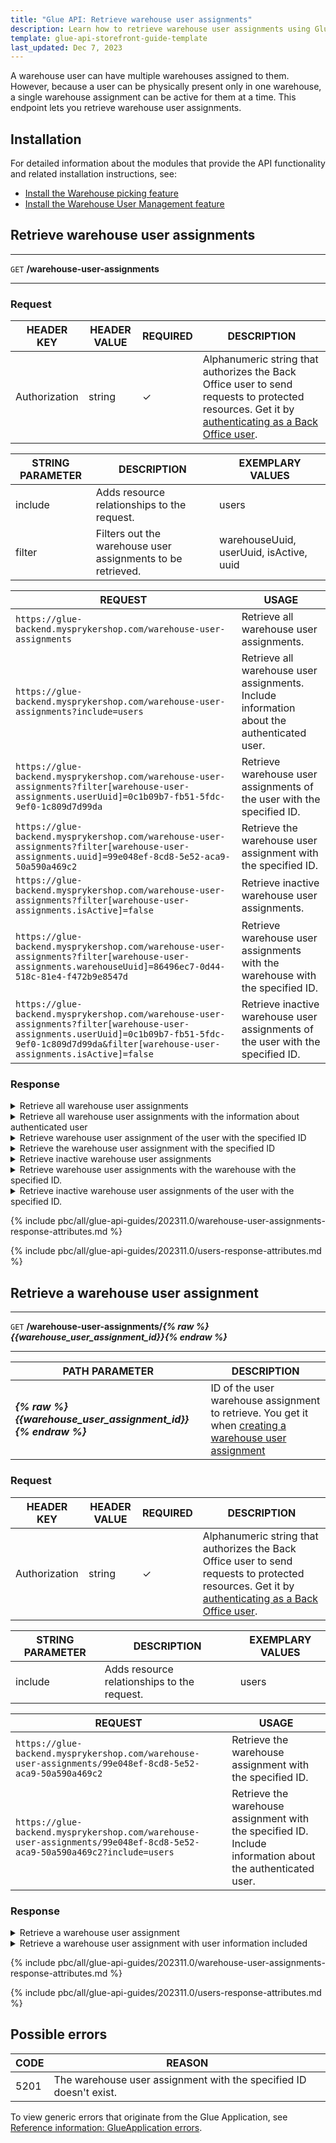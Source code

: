 ```yaml
---
title: "Glue API: Retrieve warehouse user assignments"
description: Learn how to retrieve warehouse user assignments using Glue API
template: glue-api-storefront-guide-template
last_updated: Dec 7, 2023
---
```


A warehouse user can have multiple warehouses assigned to them. However, because a user can be physically present only in one warehouse, a single warehouse assignment can be active for them at a time. This endpoint lets you retrieve warehouse user assignments.

## Installation

For detailed information about the modules that provide the API functionality and related installation instructions, see:

* [Install the Warehouse picking feature](/docs/pbc/all/warehouse-management-system/{{page.version}}/unified-commerce/install-and-upgrade/install-the-warehouse-picking-feature.html)
* [Install the Warehouse User Management feature](/docs/pbc/all/warehouse-management-system/{{page.version}}/unified-commerce/install-and-upgrade/install-the-warehouse-user-management-feature.html)

## Retrieve warehouse user assignments

---
`GET` **/warehouse-user-assignments**

---

### Request

| HEADER KEY | HEADER VALUE | REQUIRED | DESCRIPTION |
| --- | --- | --- | --- |
| Authorization | string | &check; | Alphanumeric string that authorizes the Back Office user to send requests to protected resources. Get it by [authenticating as a Back Office user](/docs/pbc/all/identity-access-management/{{page.version}}/manage-using-glue-api/glue-api-authenticate-as-a-back-office-user.html).  |


| STRING PARAMETER | DESCRIPTION | EXEMPLARY VALUES |
| --- | --- | --- |
| include | Adds resource relationships to the request. | users |
| filter | Filters out the warehouse user assignments to be retrieved. | warehouseUuid, userUuid, isActive, uuid  |

| REQUEST  | USAGE |
| --- | --- |
| `https://glue-backend.mysprykershop.com/warehouse-user-assignments` | Retrieve all warehouse user assignments.  |
| `https://glue-backend.mysprykershop.com/warehouse-user-assignments?include=users` | Retrieve all warehouse user assignments. Include information about the authenticated user.  |
| `https://glue-backend.mysprykershop.com/warehouse-user-assignments?filter[warehouse-user-assignments.userUuid]=0c1b09b7-fb51-5fdc-9ef0-1c809d7d99da` | Retrieve warehouse user assignments of the user with the specified ID. |
| `https://glue-backend.mysprykershop.com/warehouse-user-assignments?filter[warehouse-user-assignments.uuid]=99e048ef-8cd8-5e52-aca9-50a590a469c2` | Retrieve the warehouse user assignment with the specified ID. |
| `https://glue-backend.mysprykershop.com/warehouse-user-assignments?filter[warehouse-user-assignments.isActive]=false` | Retrieve inactive warehouse user assignments. |
| `https://glue-backend.mysprykershop.com/warehouse-user-assignments?filter[warehouse-user-assignments.warehouseUuid]=86496ec7-0d44-518c-81e4-f472b9e8547d` | Retrieve warehouse user assignments with the warehouse with the specified ID. |
| `https://glue-backend.mysprykershop.com/warehouse-user-assignments?filter[warehouse-user-assignments.userUuid]=0c1b09b7-fb51-5fdc-9ef0-1c809d7d99da&filter[warehouse-user-assignments.isActive]=false` | Retrieve inactive warehouse user assignments of the user with the specified ID. |


### Response

<details>
  <summary>Retrieve all warehouse user assignments</summary>

```json
{
    "data": [
        {
            "type": "warehouse-user-assignments",
            "id": "99e048ef-8cd8-5e52-aca9-50a590a469c2",
            "attributes": {
                "userUuid": "0c1b09b7-fb51-5fdc-9ef0-1c809d7d99da",
                "isActive": true,
                "warehouse": {
                    "name": "Warehouse1",
                    "uuid": "834b3731-02d4-5d6f-9a61-d63ae5e70517",
                    "isActive": true
                }
            },
            "links": {
                "self": "https://glue-backend.mysprykershop.com/warehouse-user-assignments/99e048ef-8cd8-5e52-aca9-50a590a469c2"
            }
        },
        {
            "type": "warehouse-user-assignments",
            "id": "39fcc049-758b-5f96-96c4-ecd5e103a8f9",
            "attributes": {
                "userUuid": "0c1b09b7-fb51-5fdc-9ef0-1c809d7d99da",
                "isActive": false,
                "warehouse": {
                    "name": "Video King MER000002 Warehouse 1",
                    "uuid": "86496ec7-0d44-518c-81e4-f472b9e8547d",
                    "isActive": true
                }
            },
            "links": {
                "self": "https://glue-backend.mysprykershop.com/warehouse-user-assignments/39fcc049-758b-5f96-96c4-ecd5e103a8f9"
            }
        },
        {
            "type": "warehouse-user-assignments",
            "id": "1bbc2472-44e8-5f4a-8824-4b580b8d58f7",
            "attributes": {
                "userUuid": "471f5093-fca8-50b7-83d0-d06adc273442",
                "isActive": false,
                "warehouse": {
                    "name": "Budget Cameras MER000005 Warehouse 1",
                    "uuid": "5bf5cc56-a50b-5029-9011-feeed83af180",
                    "isActive": true
                }
            },
            "links": {
                "self": "https://glue-backend.mysprykershop.com/warehouse-user-assignments/1bbc2472-44e8-5f4a-8824-4b580b8d58f7"
            }
        }
    ],
    "links": {
        "self": "https://glue-backend.mysprykershop.com/warehouse-user-assignments"
    }
}
```

</details>

<details>
  <summary>Retrieve all warehouse user assignments with the information about authenticated user</summary>

```json
{
    "data": [
        {
            "type": "warehouse-user-assignments",
            "id": "99e048ef-8cd8-5e52-aca9-50a590a469c2",
            "attributes": {
                "userUuid": "0c1b09b7-fb51-5fdc-9ef0-1c809d7d99da",
                "isActive": true,
                "warehouse": {
                    "name": "Warehouse1",
                    "uuid": "834b3731-02d4-5d6f-9a61-d63ae5e70517",
                    "isActive": true
                }
            },
            "relationships": {
                "users": {
                    "data": [
                        {
                            "type": "users",
                            "id": "0c1b09b7-fb51-5fdc-9ef0-1c809d7d99da"
                        }
                    ]
                }
            },
            "links": {
                "self": "https://glue-backend.mysprykershop.com/warehouse-user-assignments/99e048ef-8cd8-5e52-aca9-50a590a469c2?include=users"
            }
        },
        {
            "type": "warehouse-user-assignments",
            "id": "39fcc049-758b-5f96-96c4-ecd5e103a8f9",
            "attributes": {
                "userUuid": "0c1b09b7-fb51-5fdc-9ef0-1c809d7d99da",
                "isActive": false,
                "warehouse": {
                    "name": "Video King MER000002 Warehouse 1",
                    "uuid": "86496ec7-0d44-518c-81e4-f472b9e8547d",
                    "isActive": true
                }
            },
            "relationships": {
                "users": {
                    "data": [
                        {
                            "type": "users",
                            "id": "0c1b09b7-fb51-5fdc-9ef0-1c809d7d99da"
                        }
                    ]
                }
            },
            "links": {
                "self": "https://glue-backend.mysprykershop.com/warehouse-user-assignments/39fcc049-758b-5f96-96c4-ecd5e103a8f9?include=users"
            }
        },
        {
            "type": "warehouse-user-assignments",
            "id": "1bbc2472-44e8-5f4a-8824-4b580b8d58f7",
            "attributes": {
                "userUuid": "471f5093-fca8-50b7-83d0-d06adc273442",
                "isActive": false,
                "warehouse": {
                    "name": "Budget Cameras MER000005 Warehouse 1",
                    "uuid": "5bf5cc56-a50b-5029-9011-feeed83af180",
                    "isActive": true
                }
            },
            "relationships": {
                "users": {
                    "data": [
                        {
                            "type": "users",
                            "id": "0c1b09b7-fb51-5fdc-9ef0-1c809d7d99da"
                        }
                    ]
                }
            },
            "links": {
                "self": "https://glue-backend.mysprykershop.com/warehouse-user-assignments/1bbc2472-44e8-5f4a-8824-4b580b8d58f7?include=users"
            }
        }
    ],
    "links": {
        "self": "https://glue-backend.mysprykershop.com/warehouse-user-assignments?include=users"
    },
    "included": [
        {
            "type": "users",
            "id": "0c1b09b7-fb51-5fdc-9ef0-1c809d7d99da",
            "attributes": {
                "username": "herald.hopkins@spryker.com",
                "firstName": "Herald",
                "lastName": "Hopkins"
            },
            "links": {
                "self": "https://glue-backend.mysprykershop.com/users/0c1b09b7-fb51-5fdc-9ef0-1c809d7d99da?include=users"
            }
        }
    ]
}
```

</details>

<details>
  <summary>Retrieve warehouse user assignment of the user with the specified ID</summary>

```json
{
    "data": [
        {
            "type": "warehouse-user-assignments",
            "id": "99e048ef-8cd8-5e52-aca9-50a590a469c2",
            "attributes": {
                "userUuid": "0c1b09b7-fb51-5fdc-9ef0-1c809d7d99da",
                "isActive": true,
                "warehouse": {
                    "name": "Warehouse1",
                    "uuid": "834b3731-02d4-5d6f-9a61-d63ae5e70517",
                    "isActive": true
                }
            },
            "links": {
                "self": "https://glue-backend.mysprykershop.com/warehouse-user-assignments/99e048ef-8cd8-5e52-aca9-50a590a469c2?filter[warehouse-user-assignments.userUuid]=0c1b09b7-fb51-5fdc-9ef0-1c809d7d99da"
            }
        },
        {
            "type": "warehouse-user-assignments",
            "id": "39fcc049-758b-5f96-96c4-ecd5e103a8f9",
            "attributes": {
                "userUuid": "0c1b09b7-fb51-5fdc-9ef0-1c809d7d99da",
                "isActive": false,
                "warehouse": {
                    "name": "Video King MER000002 Warehouse 1",
                    "uuid": "86496ec7-0d44-518c-81e4-f472b9e8547d",
                    "isActive": true
                }
            },
            "links": {
                "self": "https://glue-backend.mysprykershop.com/warehouse-user-assignments/39fcc049-758b-5f96-96c4-ecd5e103a8f9?filter[warehouse-user-assignments.userUuid]=0c1b09b7-fb51-5fdc-9ef0-1c809d7d99da"
            }
        }
    ],
    "links": {
        "self": "https://glue-backend.mysprykershop.com/warehouse-user-assignments?filter[warehouse-user-assignments.userUuid]=0c1b09b7-fb51-5fdc-9ef0-1c809d7d99da"
    }
}
```

</details>


<details>
  <summary>Retrieve the warehouse user assignment with the specified ID</summary>

```json
{
    "data": [
        {
            "type": "warehouse-user-assignments",
            "id": "99e048ef-8cd8-5e52-aca9-50a590a469c2",
            "attributes": {
                "userUuid": "0c1b09b7-fb51-5fdc-9ef0-1c809d7d99da",
                "isActive": true,
                "warehouse": {
                    "name": "Warehouse1",
                    "uuid": "834b3731-02d4-5d6f-9a61-d63ae5e70517",
                    "isActive": true
                }
            },
            "links": {
                "self": "https://glue-backend.mysprykershop.com/warehouse-user-assignments/99e048ef-8cd8-5e52-aca9-50a590a469c2?filter[warehouse-user-assignments.uuid]=99e048ef-8cd8-5e52-aca9-50a590a469c2"
            }
        }
    ],
    "links": {
        "self": "https://glue-backend.mysprykershop.com/warehouse-user-assignments?filter[warehouse-user-assignments.uuid]=99e048ef-8cd8-5e52-aca9-50a590a469c2"
    }
}
```

</details>

<details>
  <summary>Retrieve inactive warehouse user assignments</summary>

```json
{
    "data": [        
        {
            "type": "warehouse-user-assignments",
            "id": "39fcc049-758b-5f96-96c4-ecd5e103a8f9",
            "attributes": {
                "userUuid": "0c1b09b7-fb51-5fdc-9ef0-1c809d7d99da",
                "isActive": false,
                "warehouse": {
                    "name": "Video King MER000002 Warehouse 1",
                    "uuid": "86496ec7-0d44-518c-81e4-f472b9e8547d",
                    "isActive": true
                }
            },
            "links": {
                "self": "https://glue-backend.mysprykershop.com/warehouse-user-assignments/39fcc049-758b-5f96-96c4-ecd5e103a8f9?filter[warehouse-user-assignments.isActive]=false"
            }
        },
        {
            "type": "warehouse-user-assignments",
            "id": "1bbc2472-44e8-5f4a-8824-4b580b8d58f7",
            "attributes": {
                "userUuid": "0c1b09b7-fb51-5fdc-9ef0-1c809d7d99da",
                "isActive": false,
                "warehouse": {
                    "name": "Budget Cameras MER000005 Warehouse 1",
                    "uuid": "5bf5cc56-a50b-5029-9011-feeed83af180",
                    "isActive": true
                }
            },
            "links": {
                "self": "https://glue-backend.mysprykershop.com/warehouse-user-assignments/1bbc2472-44e8-5f4a-8824-4b580b8d58f7?filter[warehouse-user-assignments.isActive]=false"
            }
        }
    ],
    "links": {
        "self": "https://glue-backend.mysprykershop.com/warehouse-user-assignments?filter[warehouse-user-assignments.isActive]=false"
    }
}
```

</details>

<details>
  <summary>Retrieve warehouse user assignments with the warehouse with the specified ID.</summary>

```json
{
    "data": [
        {
            "type": "warehouse-user-assignments",
            "id": "39fcc049-758b-5f96-96c4-ecd5e103a8f9",
            "attributes": {
                "userUuid": "0c1b09b7-fb51-5fdc-9ef0-1c809d7d99da",
                "isActive": false,
                "warehouse": {
                    "name": "Video King MER000002 Warehouse 1",
                    "uuid": "86496ec7-0d44-518c-81e4-f472b9e8547d",
                    "isActive": true
                }
            },
            "links": {
                "self": "https://glue-backend.mysprykershop.com/warehouse-user-assignments/39fcc049-758b-5f96-96c4-ecd5e103a8f9?filter[warehouse-user-assignments.warehouseUuid]=86496ec7-0d44-518c-81e4-f472b9e8547d"
            }
        }
    ],
    "links": {
        "self": "https://glue-backend.mysprykershop.com/warehouse-user-assignments?filter[warehouse-user-assignments.warehouseUuid]=86496ec7-0d44-518c-81e4-f472b9e8547d"
    }
}
```

</details>

<details>
  <summary>Retrieve inactive warehouse user assignments of the user with the specified ID.</summary>

```json
{
    "data": [
        {
            "type": "warehouse-user-assignments",
            "id": "39fcc049-758b-5f96-96c4-ecd5e103a8f9",
            "attributes": {
                "userUuid": "0c1b09b7-fb51-5fdc-9ef0-1c809d7d99da",
                "isActive": false,
                "warehouse": {
                    "name": "Video King MER000002 Warehouse 1",
                    "uuid": "86496ec7-0d44-518c-81e4-f472b9e8547d",
                    "isActive": true
                }
            },
            "links": {
                "self": "https://glue-backend.mysprykershop.com/warehouse-user-assignments/39fcc049-758b-5f96-96c4-ecd5e103a8f9?filter[warehouse-user-assignments.userUuid]=0c1b09b7-fb51-5fdc-9ef0-1c809d7d99da&filter[warehouse-user-assignments.isActive]=false"
            }
        },
        {
            "type": "warehouse-user-assignments",
            "id": "1bbc2472-44e8-5f4a-8824-4b580b8d58f7",
            "attributes": {
                "userUuid": "0c1b09b7-fb51-5fdc-9ef0-1c809d7d99da",
                "isActive": false,
                "warehouse": {
                    "name": "Budget Cameras MER000005 Warehouse 1",
                    "uuid": "5bf5cc56-a50b-5029-9011-feeed83af180",
                    "isActive": true
                }
            },
            "links": {
                "self": "https://glue-backend.mysprykershop.com/warehouse-user-assignments/1bbc2472-44e8-5f4a-8824-4b580b8d58f7?filter[warehouse-user-assignments.userUuid]=0c1b09b7-fb51-5fdc-9ef0-1c809d7d99da&filter[warehouse-user-assignments.isActive]=false"
            }
        }
    ],
    "links": {
        "self": "https://glue-backend.mysprykershop.com/warehouse-user-assignments?filter[warehouse-user-assignments.userUuid]=0c1b09b7-fb51-5fdc-9ef0-1c809d7d99da&filter[warehouse-user-assignments.isActive]=false"
    }
}
```

</details>

{% include pbc/all/glue-api-guides/202311.0/warehouse-user-assignments-response-attributes.md %} <!-- To edit, see /_includes/pbc/all/glue-api-guides/202311.0/warehouse-user-assignments-response-attributes.md -->


{% include pbc/all/glue-api-guides/202311.0/users-response-attributes.md %} <!-- To edit, see /_includes/pbc/all/glue-api-guides/202311.0/users-response-attributes.md -->

## Retrieve a warehouse user assignment

---
`GET` **/warehouse-user-assignments/*{% raw %}{{warehouse_user_assignment_id}}{% endraw %}***

---

| PATH PARAMETER | DESCRIPTION |
| - | - |
| ***{% raw %}{{warehouse_user_assignment_id}}{% endraw %}*** | ID of the user warehouse assignment to retrieve. You get it when [creating a warehouse user assignment](/docs/pbc/all/warehouse-management-system/{{page.version}}/unified-commerce/manage-using-glue-api/manage-warehouse-user-assignments/glue-api-create-warehouse-user-assignments.html) |

### Request

| HEADER KEY | HEADER VALUE | REQUIRED | DESCRIPTION |
| --- | --- | --- | --- |
| Authorization | string | &check; | Alphanumeric string that authorizes the Back Office user to send requests to protected resources. Get it by [authenticating as a Back Office user](/docs/pbc/all/identity-access-management/{{page.version}}/manage-using-glue-api/glue-api-authenticate-as-a-back-office-user.html).  |

| STRING PARAMETER | DESCRIPTION | EXEMPLARY VALUES |
| --- | --- | --- |
| include | Adds resource relationships to the request. | users |

| REQUEST  | USAGE |
| --- | --- |
| `https://glue-backend.mysprykershop.com/warehouse-user-assignments/99e048ef-8cd8-5e52-aca9-50a590a469c2` | Retrieve the warehouse assignment with the specified ID.  |
| `https://glue-backend.mysprykershop.com/warehouse-user-assignments/99e048ef-8cd8-5e52-aca9-50a590a469c2?include=users` | Retrieve the warehouse assignment with the specified ID. Include information about the authenticated user. |




### Response


<details>
  <summary>Retrieve a warehouse user assignment</summary>

```json
{
    "data": {
        "type": "warehouse-user-assignments",
        "id": "99e048ef-8cd8-5e52-aca9-50a590a469c2",
        "attributes": {
            "userUuid": "0c1b09b7-fb51-5fdc-9ef0-1c809d7d99da",
            "isActive": true,
            "warehouse": {
                "name": "Warehouse1",
                "uuid": "834b3731-02d4-5d6f-9a61-d63ae5e70517",
                "isActive": true
            }
        },
        "links": {
            "self": "https://glue-backend.mysprykershop.com/warehouse-user-assignments/99e048ef-8cd8-5e52-aca9-50a590a469c2"
        }
    }
}
```

</details>

<details>
  <summary>Retrieve a warehouse user assignment with user information included</summary>

```json
{
    "data": {
        "type": "warehouse-user-assignments",
        "id": "99e048ef-8cd8-5e52-aca9-50a590a469c2",
        "attributes": {
            "userUuid": "0c1b09b7-fb51-5fdc-9ef0-1c809d7d99da",
            "isActive": true,
            "warehouse": {
                "name": "Warehouse1",
                "uuid": "834b3731-02d4-5d6f-9a61-d63ae5e70517",
                "isActive": true
            }
        },
        "relationships": {
            "users": {
                "data": [
                    {
                        "type": "users",
                        "id": "0c1b09b7-fb51-5fdc-9ef0-1c809d7d99da"
                    }
                ]
            }
        },
        "links": {
            "self": "https://glue-backend.mysprykershop.com/warehouse-user-assignments/99e048ef-8cd8-5e52-aca9-50a590a469c2?include=users"
        }
    },
    "included": [
        {
            "type": "users",
            "id": "0c1b09b7-fb51-5fdc-9ef0-1c809d7d99da",
            "attributes": {
                "username": "herald.hopkins@spryker.com",
                "firstName": "Herald",
                "lastName": "Hopkins"
            },
            "links": {
                "self": "https://glue-backend.mysprykershop.com/users/0c1b09b7-fb51-5fdc-9ef0-1c809d7d99da?include=users"
            }
        }
    ]
}
```

</details>


{% include pbc/all/glue-api-guides/202311.0/warehouse-user-assignments-response-attributes.md %} <!-- To edit, see /_includes/pbc/all/glue-api-guides/202311.0/warehouse-user-assignments-response-attributes.md -->


{% include pbc/all/glue-api-guides/202311.0/users-response-attributes.md %} <!-- To edit, see /_includes/pbc/all/glue-api-guides/202311.0/users-response-attributes.md -->


## Possible errors

| CODE | REASON |
| --- | --- |
| 5201 | The warehouse user assignment with the specified ID doesn't exist.  |

To view generic errors that originate from the Glue Application, see [Reference information: GlueApplication errors](/docs/scos/dev/glue-api-guides/{{page.version}}/old-glue-infrastructure/reference-information-glueapplication-errors.html).
